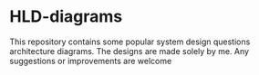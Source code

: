 # HLD-diagrams
This repository contains some popular system design questions architecture diagrams. The designs are made solely by me. Any suggestions or improvements are welcome
